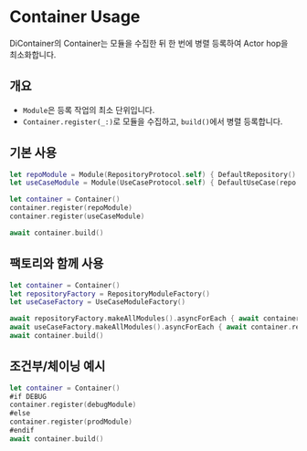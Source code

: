 # Container Usage

DiContainer의 Container는 모듈을 수집한 뒤 한 번에 병렬 등록하여 Actor hop을 최소화합니다.

## 개요
- `Module`은 등록 작업의 최소 단위입니다.
- `Container.register(_:)`로 모듈을 수집하고, `build()`에서 병렬 등록합니다.

## 기본 사용
```swift
let repoModule = Module(RepositoryProtocol.self) { DefaultRepository() }
let useCaseModule = Module(UseCaseProtocol.self) { DefaultUseCase(repo: DefaultRepository()) }

let container = Container()
container.register(repoModule)
container.register(useCaseModule)

await container.build()
```

## 팩토리와 함께 사용
```swift
let container = Container()
let repositoryFactory = RepositoryModuleFactory()
let useCaseFactory = UseCaseModuleFactory()

await repositoryFactory.makeAllModules().asyncForEach { await container.register($0) }
await useCaseFactory.makeAllModules().asyncForEach { await container.register($0) }
await container.build()
```

## 조건부/체이닝 예시
```swift
let container = Container()
#if DEBUG
container.register(debugModule)
#else
container.register(prodModule)
#endif
await container.build()
```

